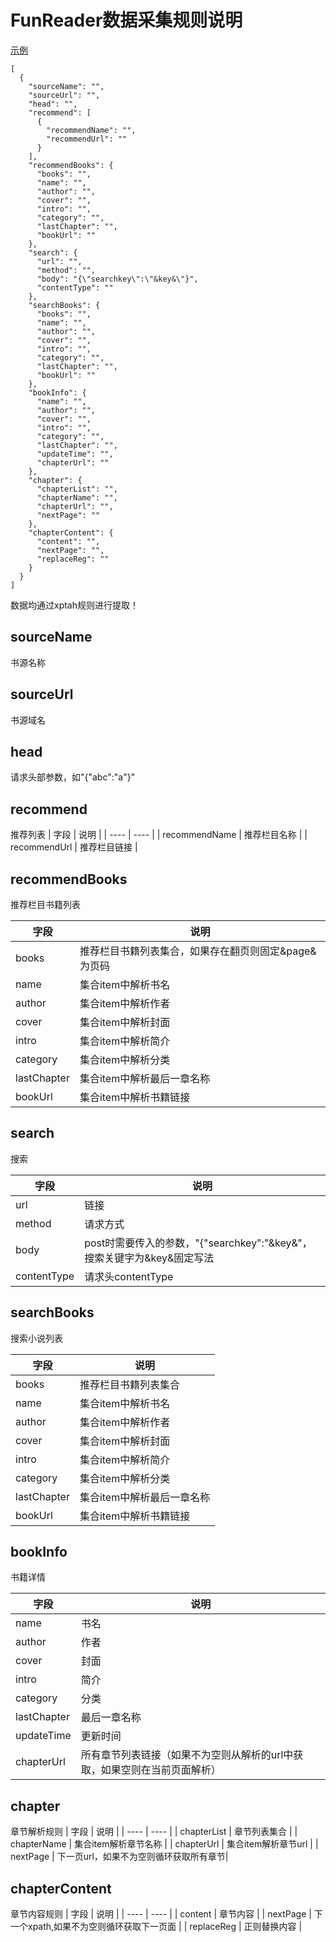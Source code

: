# FunReader数据采集规则说明

[示例](https://github.com/gstory0404/fun_reader/blob/master/file/spider.json)


```
[
  {
    "sourceName": "",
    "sourceUrl": "",
    "head": "",
    "recommend": [
      {
        "recommendName": "",
        "recommendUrl": ""
      }
    ],
    "recommendBooks": {
      "books": "",
      "name": "",
      "author": "",
      "cover": "",
      "intro": "",
      "category": "",
      "lastChapter": "",
      "bookUrl": ""
    },
    "search": {
      "url": "",
      "method": "",
      "body": "{\"searchkey\":\"&key&\"}",
      "contentType": ""
    },
    "searchBooks": {
      "books": "",
      "name": "",
      "author": "",
      "cover": "",
      "intro": "",
      "category": "",
      "lastChapter": "",
      "bookUrl": ""
    },
    "bookInfo": {
      "name": "",
      "author": "",
      "cover": "",
      "intro": "",
      "category": "",
      "lastChapter": "",
      "updateTime": "",
      "chapterUrl": ""
    },
    "chapter": {
      "chapterList": "",
      "chapterName": "",
      "chapterUrl": "",
      "nextPage": ""
    },
    "chapterContent": {
      "content": "",
      "nextPage": "",
      "replaceReg": ""
    }
  }
]
```

数据均通过xptah规则进行提取！

## sourceName
书源名称

## sourceUrl
书源域名

## head
请求头部参数，如"{\"abc\":\"a\"}"

## recommend
推荐列表
|  字段   | 说明  |
|  ----  | ----  |
|  recommendName  | 推荐栏目名称  |
|  recommendUrl  | 推荐栏目链接  |



## recommendBooks
推荐栏目书籍列表

|  字段   | 说明  |
|  ----  | ----  |
|  books  | 推荐栏目书籍列表集合，如果存在翻页则固定&page&为页码  |
|  name  | 集合item中解析书名  |
|  author  | 集合item中解析作者  |
|  cover  | 集合item中解析封面  |
|  intro  | 集合item中解析简介  |
|  category  | 集合item中解析分类  |
|  lastChapter  | 集合item中解析最后一章名称  |
|  bookUrl  | 集合item中解析书籍链接  |

## search
搜索

|  字段   | 说明  |
|  ----  | ----  |
|  url  | 链接  |
|  method  | 请求方式  |
|  body  | post时需要传入的参数，"{\"searchkey\":\"&key&\"，搜索关键字为&key&固定写法  |
|  contentType  | 请求头contentType  |

## searchBooks
搜索小说列表

|  字段   | 说明  |
|  ----  | ----  |
|  books  | 推荐栏目书籍列表集合  |
|  name  | 集合item中解析书名  |
|  author  | 集合item中解析作者  |
|  cover  | 集合item中解析封面  |
|  intro  | 集合item中解析简介  |
|  category  | 集合item中解析分类  |
|  lastChapter  | 集合item中解析最后一章名称  |
|  bookUrl  | 集合item中解析书籍链接  |

## bookInfo
书籍详情

|  字段   | 说明  |
|  ----  | ----  |
|  name  | 书名  |
|  author  | 作者  |
|  cover  | 封面  |
|  intro  | 简介  |
|  category  | 分类  |
|  lastChapter  | 最后一章名称  |
|  updateTime  | 更新时间  |
|  chapterUrl  | 所有章节列表链接（如果不为空则从解析的url中获取，如果空则在当前页面解析）  |

## chapter
章节解析规则
|  字段   | 说明  |
|  ----  | ----  |
|  chapterList  | 章节列表集合  |
|  chapterName  | 集合item解析章节名称  |
|  chapterUrl  | 集合item解析章节url  |
|  nextPage  | 下一页url，如果不为空则循环获取所有章节|

## chapterContent
章节内容规则
|  字段   | 说明  |
|  ----  | ----  |
|  content  | 章节内容  |
|  nextPage  | 下一个xpath,如果不为空则循环获取下一页面  |
|  replaceReg  | 正则替换内容  |
